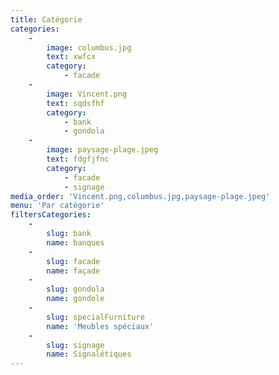 ```yaml
---
title: Catégorie
categories:
    -
        image: columbus.jpg
        text: xwfcx
        category:
            - facade
    -
        image: Vincent.png
        text: sqdsfhf
        category:
            - bank
            - gondola
    -
        image: paysage-plage.jpeg
        text: fdgfjfnc
        category:
            - facade
            - signage
media_order: 'Vincent.png,columbus.jpg,paysage-plage.jpeg'
menu: 'Par catégorie'
filtersCategories:
    -
        slug: bank
        name: banques
    -
        slug: facade
        name: façade
    -
        slug: gondola
        name: gondole
    -
        slug: specialFurniture
        name: 'Meubles spéciaux'
    -
        slug: signage
        name: Signalétiques
---
```


